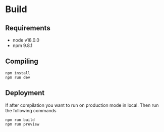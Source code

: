 # Build 

## Requirements

- node v18.0.0
- npm 9.8.1

## Compiling
```
npm install
npm run dev
```
## Deployment
If after compilation you want to run on production mode in local. Then run the following commands

```
npm run build
npm run preview
```